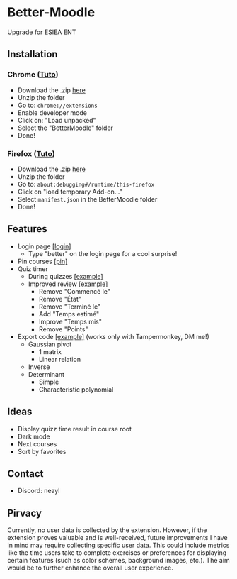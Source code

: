 # Better-Moodle
Upgrade for ESIEA ENT

## Installation
### Chrome ([Tuto](https://bashvlas.com/blog/install-chrome-extension-in-developer-mode))
- Download the .zip [here](https://github.com/Ne4yl/Better-Moodle/releases/download/v1.0/BetterMoodle.zip)
- Unzip the folder
- Go to: `chrome://extensions`
- Enable developer mode
- Click on: "Load unpacked"
- Select the "BetterMoodle" folder
- Done!

### Firefox ([Tuto](https://youtu.be/XqWMDv411k0?si=wgiiYVw1CdBSfoQY&t=35))
- Download the .zip [here](https://github.com/Ne4yl/Better-Moodle/releases/download/v1.0/BetterMoodle.zip)
- Unzip the folder
- Go to: `about:debugging#/runtime/this-firefox`
- Click on "load temporary Add-on..."
- Select `manifest.json` in the BetterMoodle folder
- Done!

## Features 
- Login page [[login]](images/login.png)
    - Type "better" on the login page for a cool surprise!
- Pin courses [[pin]](images/pin.png)
- Quiz timer 
    - During quizzes [[example]](images/quizz.png)
    - Improved review [[example]](images/review.png)
        - Remove "Commencé le"
        - Remove "État"
        - Remove "Terminé le"
        - Add "Temps estimé"
        - Improve "Temps mis"
        - Remove "Points"
- Export code [[example]](images/quizz.png) (works only with Tampermonkey, DM me!)
    - Gaussian pivot
        - 1 matrix
        - Linear relation
    - Inverse
    - Determinant
        - Simple 
        - Characteristic polynomial

## Ideas
- Display quizz time result in course root
- Dark mode
- Next courses
- Sort by favorites

## Contact
- Discord: neayl 

## Pirvacy 
Currently, no user data is collected by the extension. However, if the extension proves valuable and is well-received, future improvements I have in mind may require collecting specific user data. This could include metrics like the time users take to complete exercises or preferences for displaying certain features (such as color schemes, background images, etc.). The aim would be to further enhance the overall user experience.
